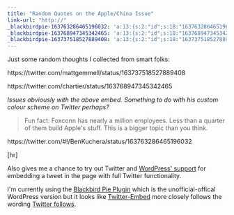 ```yaml
---
title: "Random Quotes on the Apple/China Issue"
link-url: "http://"
_blackbirdpie-163763286465196032: 'a:13:{s:2:"id";s:18:"163763286465196032";s:11:"screen_name";s:10:"BenKuchera";s:9:"real_name";s:10:"BenKuchera";s:10:"tweet_text";s:125:"Dear Apple: please pay workers more, but lower the price on your products. Signed: people who think this will somehow happen.";s:6:"source";s:3:"web";s:11:"profile_pic";s:64:"http://a2.twimg.com/profile_images/1489443953/Ben_bw2_normal.jpg";s:16:"profile_bg_color";s:6:"C0DEED";s:15:"profile_bg_tile";s:0:"";s:16:"profile_bg_image";s:47:"http://a0.twimg.com/images/themes/theme1/bg.png";s:18:"profile_text_color";s:6:"333333";s:18:"profile_link_color";s:6:"0084B4";s:10:"time_stamp";s:10:"1327879184";s:10:"utc_offset";s:6:"-18000";}'
_blackbirdpie-163768947345342465: 'a:13:{s:2:"id";s:18:"163768947345342465";s:11:"screen_name";s:8:"chartier";s:9:"real_name";s:14:"David Chartier";s:10:"tweet_text";s:137:"Fun fact: Foxconn has nearly a million employees. Less than a quarter of them build Apple''s stuff. This is a bigger topic than you think.";s:6:"source";s:76:"<a href="http://tapbots.com/tweetbot" rel="nofollow">Tweetbot for iPhone</a>";s:11:"profile_pic";s:68:"http://a1.twimg.com/profile_images/1683548990/me_jubilant_normal.png";s:16:"profile_bg_color";s:6:"000000";s:15:"profile_bg_tile";s:0:"";s:16:"profile_bg_image";s:94:"http://a2.twimg.com/profile_background_images/412746226/temp_kuvva_production_5875_9185_1.jpeg";s:18:"profile_text_color";s:6:"ffffff";s:18:"profile_link_color";s:6:"008b6e";s:10:"time_stamp";s:10:"1327880534";s:10:"utc_offset";s:6:"-21600";}'
_blackbirdpie-163737518527889408: 'a:13:{s:2:"id";s:18:"163737518527889408";s:11:"screen_name";s:11:"mattgemmell";s:9:"real_name";s:12:"Matt Gemmell";s:10:"tweet_text";s:104:"An iPad, costing $500, and first-world guilt based on faulty understanding of economics. Pick any three.";s:6:"source";s:101:"<a href="http://itunes.apple.com/us/app/twitter/id409789998?mt=12" rel="nofollow">Twitter for Mac</a>";s:11:"profile_pic";s:79:"http://a2.twimg.com/profile_images/1683442179/gemmell_contemplative2_normal.jpg";s:16:"profile_bg_color";s:6:"C0DEED";s:15:"profile_bg_tile";s:0:"";s:16:"profile_bg_image";s:47:"http://a0.twimg.com/images/themes/theme1/bg.png";s:18:"profile_text_color";s:6:"333333";s:18:"profile_link_color";s:6:"0084B4";s:10:"time_stamp";s:10:"1327873041";s:10:"utc_offset";s:1:"0";}'
---
```

<p>Just some random thoughts I collected from smart folks:</p>
<p>https://twitter.com/mattgemmell/status/163737518527889408</p>
<p>https://twitter.com/chartier/status/163768947345342465</p>
<p><em>Issues obviously with the above embed. Something to do with his custom colour scheme on Twitter perhaps?</em></p>
<blockquote><p>
  Fun fact: Foxconn has nearly a million employees. Less than a quarter of them build Apple's stuff. This is a bigger topic than you think.
</p></blockquote>
<p>https://twitter.com/#!/BenKuchera/status/163763286465196032</p>
<p>[hr]</p>
<p>Also gives me a chance to try out Twitter and <a href="http://en.support.wordpress.com/twitter-embeds/">WordPress' support</a> for embedding a tweet in the page with full Twitter functionality.</p>
<p>I'm currently using the <a href="http://wordpress.org/extend/plugins/twitter-blackbird-pie/">Blackbird Pie Plugin</a> which is the unofficial-offical WordPress version but it looks like <a href="http://wordpress.org/extend/plugins/twitter-embed/">Twitter-Embed</a> more closely follows the wording <a href="https://dev.twitter.com/docs/embedded-tweets">Twitter follows</a>.</p>
